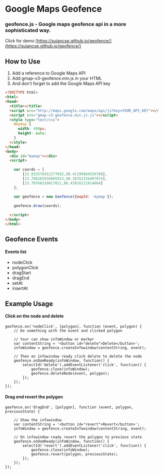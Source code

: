 # Google Maps Geofence

### geofence.js - Google maps geofence api in a more sophisticated way.
Click for demo [https://sujancse.github.io/geofence/](https://sujancse.github.io/geofence/)

## How to Use
1. Add a reference to Google Maps API
2. Add gmap-v3-geofence.min.js in your HTML
3. And don't forget to add the Google Maps API key

```html
<!DOCTYPE html>
<html>
<head>
  <title></title>
  <script src="http://maps.google.com/maps/api/js?key=YOUR_API_KEY"></script>
  <script src="gmap-v3-geofence.min.js.js"></script>
  <style type="text/css">
    #mymap {
      width: 400px;
      height: auto;
    }
  </style>
</head>
<body>
  <div id="mymap"></div>
  <script>
  
    var coords = [
        [23.832570352277692,90.41199964550788],
        [23.798165936805923,90.38352334497074],
        [23.79768310017011,90.43916111914064]
    ];
    
    var geofence = new Geofence({mapId: 'mymap'});
    
    geofence.draw(coords);
    
  </script>
</body>
</html>
```

## Geofence Events

#### Events list
* nodeClick
* polygonClick
* dragStart
* dragEnd
* setAt
* insertAt

## Example Usage

#### Click on the node and delete
```
geofence.on('nodeClick', [polygon], function (event, polygon) {
    // Do something with the event and clicked polygon
    
    // Your can show infoWindow or marker
    var contentString = '<button id="delete">Delete</button>';
    infoWindow = geofence.createInfowindow(contentString, event);
    
    // Then on infowindow ready click delete to delete the node
    geofence.onDomReady(infoWindow, function() {
        selectId('delete').addEventListener('click', function() {
            geofence.close(infoWindow);
            geofence.deleteNode(event, polygon);
        });
    });
});
```

#### Drag end revert the polygon
```
geofence.on('dragEnd', [polygon], function (event, polygon, previousState) {
    
    // Show the infowindow
    var contentString = '<button id="revert">Revert</button>';
    infoWindow = geofence.createInfowindow(contentString, event);
    
    // On infowindow ready revert the polygon to previous state
    geofence.onDomReady(infoWindow, function() {
        selectId('revert').addEventListener('click', function() {
            geofence.close(infoWindow);
            geofence.revert(polygon, previousState);
        });
    });
});
```